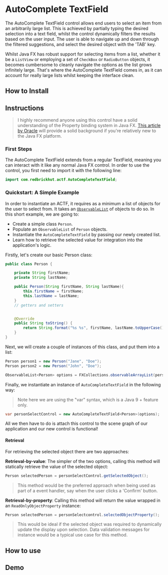 # AutoComplete TextField

The AutoComplete TextField control allows end users to select an item from an arbitrarily large list. This is achieved by partially typing the desired selection into a text field, whilst the control dynamically filters the results based on the user input. The user is able to navigate up and down through the filtered suggestions, and select the desired object with the 'TAB' key.

Whilst Java FX has robust support for selecting items from a list, whether it be a `ListView` or employing a set of `CheckBox` or `RadioButton` objects, it becomes cumbersome to cleanly navigate the options as the list grows infinitely large. That's where the AutoComplete TextField comes in, as it can account for really large lists whilst keeping the interface clean.

## How to Install

## Instructions

> I highly recommend anyone using this control have a solid understanding of the Property binding system in Java FX. [This article by Oracle](https://docs.oracle.com/javafx/2/binding/jfxpub-binding.htm#:~:text=JavaFX%20properties%20are%20often%20used,in%20a%20variety%20of%20applications.) will provide a solid background if you're relatively new to the Java FX platform.

### First Steps

The AutoComplete TextField extends from a regular TextField, meaning you can interact with it like any normal Java FX control. In order to use the control, you first need to import it with the following line:
```java
import com.redbrickhut.actf.AutoCompleteTextField;
```

### Quickstart: A Simple Example

In order to instantiate an ACTF, it requires as a minimum a list of objects for the user to select from. It takes an [`ObservableList`](https://openjfx.io/javadoc/14/javafx.base/javafx/collections/ObservableList.html) of objects to do so. In this short example, we are going to:

* Create a simple class `Person`.
* Populate an `ObservableList` of `Person` objects.
* Instantiate the `AutoCompleteTextField` by passing our newly created list.
* Learn how to retrieve the selected value for integration into the application's logic.

Firstly, let's create our basic Person class:
```java
public class Person {

    private String firstName;
    private String lastName;

    public Person(String firstName, String lastName){
        this.firstName = firstName;
        this.lastName = lastName;
    }
    // getters and setters


    @Override
    public String toString() {
        return String.format("%s %s", firstName, lastName.toUpperCase());
    }
}
```
Next, we will create a couple of instances of this class, and put them into a list:

```java
Person person1 = new Person("Jane", "Doe");
Person person2 = new Person("John", "Doe");

ObservableList<Person> options = FXCollections.observableArrayList(person1, person2);

```
Finally, we instantiate an instance of `AutoCompleteTextField` in the following way:

> Note here we are using the "var" syntax, which is a Java 9 + feature only.

```java
var personSelectControl = new AutoCompleteTextField<Person>(options);
```

All we then have to do is attach this control to the scene graph of our application and our new control is functional! 


#### Retrieval

For retrieving the selected object there are two approaches:

**Retrieval-by-value**: The simpler of the two options, calling this method will statically retrieve the value of the selected object:
```java
Person selectedPerson = personSelectControl.getSelectedObject();
```
> This method would be the preferred approach when being used as part of a event handler, say when the user clicks a 'Confirm' button.

**Retrieval-by-property**: Calling this method will return the value wrapped in an `ReadOnlyObjectProperty` instance:

```java
Person selectedPerson = personSelectcontrol.selectedObjectProperty();
```
> This would be ideal if the selected object was required to dynamically update the display upon selection. Data validation messages for instance would be a typical use case for this method.

## How to use



## Demo